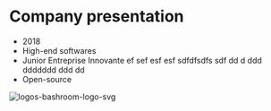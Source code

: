 # Company presentation

- 2018
- High-end softwares
- Junior Entreprise Innovante ef sef esf esf sdfdfsdfs sdf dd d ddd ddddddd ddd dd
- Open-source

![logos-bashroom-logo-svg](/logos/bashroom-logo.svg)
